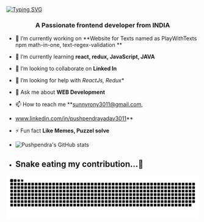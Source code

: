 <a align="center" href="https://git.io/typing-svg"><img src="https://readme-typing-svg.demolab.com?font=Fira+Code&weight=900&size=50&pause=1000&center=true&width=1000&height=100&lines=Hi+I'm+PUSHPENDRA+YADAV+%F0%9F%91%8B" alt="Typing SVG" /></a>
<h3 align="center">A Passionate frontend developer from INDIA</h3>

- 🔭 I’m currently working on **Website for Texts named as PlayWithTexts npm math-in-one, text-regex-validation **

- 🌱 I’m currently learning **react, redux, JavaScript, JAVA**

- 👯 I’m looking to collaborate on **Linked In**

- 🤝 I’m looking for help with *ReactJs, Redux**

- 💬 Ask me about **WEB Development**

- 📫 How to reach me **sunnyrony3011@gmail.com,
- www.linkedin.com/in/pushpendrayadav3011**

- ⚡ Fun fact **Like Memes, Puzzel solve**

- ![Pushpendra's GitHub stats](https://github-readme-stats.vercel.app/api?username=PUSHPENDRAPADDI&show_icons=true&theme=dark)

- ## Snake eating my contribution...🐉
![Snake animation](https://github.com/PUSHPENDRAPADDI/PUSHPENDRAPADDI/blob/output/github-contribution-grid-snake.svg)
